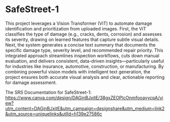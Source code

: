 # SafeStreet-1
This project leverages a Vision Transformer (ViT) to automate damage identification and prioritization from uploaded images. First, the ViT classifies the type of damage (e.g., cracks, dents, corrosion) and assesses its severity, drawing on learned features that capture subtle visual details. Next, the system generates a concise text summary that documents the specific damage type, severity level, and recommended repair priority. This integrated approach streamlines inspection workflows, cuts down manual evaluation, and delivers consistent, data-driven insights—particularly useful for industries like insurance, automotive, construction, or manufacturing. By combining powerful vision models with intelligent text generation, the project ensures both accurate visual analysis and clear, actionable reporting for damage assessment.

The SRS Documentation for SafeStreet-1:
https://www.canva.com/design/DAGinBJxitE/38gxZEOPlcOnmfooayycpA/view?utm_content=DAGinBJxitE&utm_campaign=designshare&utm_medium=link2&utm_source=uniquelinks&utlId=h139e27586c

